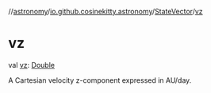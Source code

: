 //[astronomy](../../../index.md)/[io.github.cosinekitty.astronomy](../index.md)/[StateVector](index.md)/[vz](vz.md)

# vz

val [vz](vz.md): [Double](https://kotlinlang.org/api/latest/jvm/stdlib/kotlin-stdlib/kotlin/-double/index.html)

A Cartesian velocity z-component expressed in AU/day.
